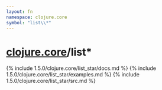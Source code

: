 ```yaml
---
layout: fn
namespace: clojure.core
symbol: "list\\*"
---
```


# [clojure.core](../)/list\*

{% include 1.5.0/clojure.core/list_star/docs.md %}
{% include 1.5.0/clojure.core/list_star/examples.md %}
{% include 1.5.0/clojure.core/list_star/src.md %}

